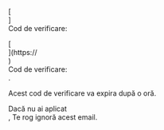 [<br host>] <br action> Cod de verificare: <br code>

[<br host>](https://<br host>) <br action> Cod de verificare: <br code>.

Acest cod de verificare va expira după o oră.

Dacă nu ai aplicat <br action>, Te rog ignoră acest email.